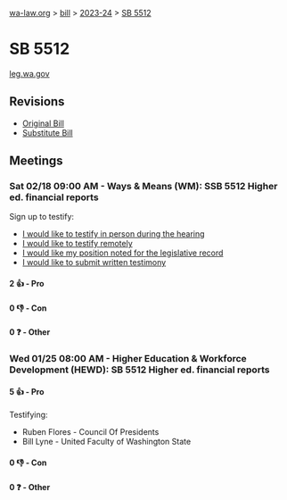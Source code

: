 [wa-law.org](/) > [bill](/bill/) > [2023-24](/bill/2023-24/) > [SB 5512](/bill/2023-24/sb/5512/)

# SB 5512
[leg.wa.gov](https://app.leg.wa.gov/billsummary?BillNumber=5512&Year=2023&Initiative=false)

## Revisions
* [Original Bill](1/)
* [Substitute Bill](S/)

## Meetings
### Sat 02/18 09:00 AM - Ways & Means (WM): SSB 5512 Higher ed. financial reports
Sign up to testify:
* [I would like to testify in person during the hearing](https://app.leg.wa.gov/csi/Testifier/Add?chamber=House&mId=30808&aId=152207&caId=21599&tId=1)
* [I would like to testify remotely](https://app.leg.wa.gov/csi/Testifier/Add?chamber=House&mId=30808&aId=152207&caId=21599&tId=2)
* [I would like my position noted for the legislative record](https://app.leg.wa.gov/csi/Testifier/Add?chamber=House&mId=30808&aId=152207&caId=21599&tId=3)
* [I would like to submit written testimony](https://app.leg.wa.gov/csi/Testifier/Add?chamber=House&mId=30808&aId=152207&caId=21599&tId=4)

#### 2 👍 - Pro

#### 0 👎 - Con

#### 0 ❓ - Other

### Wed 01/25 08:00 AM - Higher Education & Workforce Development (HEWD): SB 5512 Higher ed. financial reports
#### 5 👍 - Pro
Testifying:
* Ruben Flores - Council Of Presidents
* Bill Lyne - United Faculty of Washington State

#### 0 👎 - Con

#### 0 ❓ - Other
